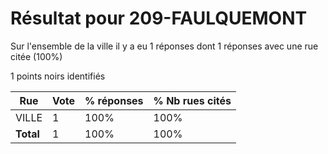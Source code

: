 # Résultat pour 209-FAULQUEMONT

Sur l'ensemble de la ville il y a eu 1 réponses dont 1 réponses avec une rue citée (100%)

1 points noirs identifiés

| Rue | Vote | % réponses | % Nb rues cités|
|-----|------|------------|----------------|
| VILLE | 1 | 100% | 100%|
| **Total** | 1 | 100% | 100%|
